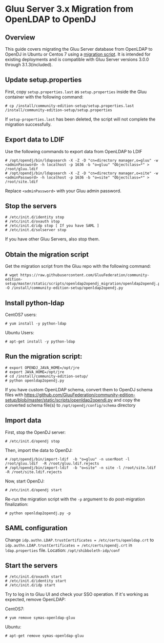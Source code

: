 # Gluu Server 3.x Migration from OpenLDAP to OpenDJ

## Overview

This guide covers migrating the Gluu Server database from OpenLDAP to OpenDJ in Ubuntu or Centos 7 using a [migration script](https://raw.githubusercontent.com/GluuFederation/community-edition-setup/master/static/scripts/openldap2opendj_migration/openldap2opendj.py). It is intended for existing deployments and is compatible with Gluu Server versions 3.0.0 through 3.1.3(included).

## Update setup.properties

First, copy `setup.properties.last` as `setup.properties` inside the Gluu container with the following command:

```
# cp /install/community-edition-setup/setup.properties.last /install/community-edition-setup/setup.properties
```

If `setup-properties.last` has been deleted, the script will not complete the migration successfully.

## Export data to LDIF

Use the following commands to export data from OpenLDAP to LDIF

``` 
# /opt/opendj/bin/ldapsearch -X -Z -D "cn=directory manager,o=gluu" -w <adminPassword> -h localhost -p 1636 -b "o=gluu" "Objectclass=*" > /root/gluu.ldif
# /opt/opendj/bin/ldapsearch -X -Z -D "cn=directory manager,o=site" -w <adminPassword> -h localhost -p 1636 -b "o=site" "Objectclass=*" > /root/site.ldif
```

Replace `<adminPassword>` with your Gluu admin password.

## Stop the servers

```
# /etc/init.d/identity stop
# /etc/init.d/oxauth stop
# /etc/init.d/idp stop [ If you have SAML ] 
# /etc/init.d/solserver stop
```

If you have other Gluu Servers, also stop them.

## Obtain the migration script

Get the migration script from the Gluu repo with the following command:

```
# wget https://raw.githubusercontent.com/GluuFederation/community-edition-setup/master/static/scripts/openldap2opendj_migration/openldap2opendj.py -O /install/community-edition-setup/openldap2opendj.py

```

## Install python-ldap

CentOS7 users:

```
# yum install -y python-ldap
```

Ubuntu Users:

```
# apt-get install -y python-ldap
```

## Run the migration script:

```
# export OPENDJ_JAVA_HOME=/opt/jre
# export JAVA_HOME=/opt/jre
# cd /install/community-edition-setup/
# python openldap2opendj.py
```

If you have custom OpenLDAP schema, convert them to OpenDJ schema files with 
https://github.com/GluuFederation/community-edition-setup/blob/master/static/scripts/openldap2opendj.py
and copy the converted schema file(s) to `/opt/opendj/config/schema` directory

## Import data

First, stop the OpenDJ server:

```
# /etc/init.d/opendj stop
```

Then, import the data to OpenDJ:

```
# /opt/opendj/bin/import-ldif  -b "o=gluu" -n userRoot -l /root/gluu.ldif  -R /root/gluu.ldif.rejects
# /opt/opendj/bin/import-ldif  -b "o=site" -n site -l /root/site.ldif  -R /root/site.ldif.rejects
```

Now, start OpenDJ:

```
# /etc/init.d/opendj start
```

Re-run the migration script with the `-p` argument to do post-migration finalization:

```
# python openldap2opendj.py -p
```

## SAML configuration

Change `idp.authn.LDAP.trustCertificates = /etc/certs/openldap.crt` to `idp.authn.LDAP.trustCertificates = /etc/certs/opendj.crt` in `ldap.properties` file. Location: `/opt/shibboleth-idp/conf`

## Start the servers

```
# /etc/init.d/oxauth start
# /etc/init.d/identity start
# /etc/init.d/idp start
```

Try to log in to Gluu UI and check your SSO operation. If it's working as expected, remove OpenLDAP:

CentOS7:

```
# yum remove symas-openldap-gluu
```

Ubuntu:

```
# apt-get remove symas-openldap-gluu
```
